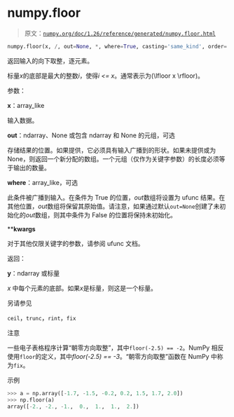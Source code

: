 # numpy.floor

> 原文：[`numpy.org/doc/1.26/reference/generated/numpy.floor.html`](https://numpy.org/doc/1.26/reference/generated/numpy.floor.html)

```py
numpy.floor(x, /, out=None, *, where=True, casting='same_kind', order='K', dtype=None, subok=True[, signature, extobj]) = <ufunc 'floor'>
```

返回输入的向下取整，逐元素。

标量*x*的底部是最大的整数*i*，使得*i <= x*。通常表示为\(\lfloor x \rfloor\)。

参数：

**x**：array_like

输入数据。

**out**：ndarray、None 或包含 ndarray 和 None 的元组，可选

存储结果的位置。如果提供，它必须具有输入广播到的形状。如果未提供或为 None，则返回一个新分配的数组。一个元组（仅作为关键字参数）的长度必须等于输出的数量。

**where**：array_like，可选

此条件被广播到输入。在条件为 True 的位置，*out*数组将设置为 ufunc 结果。在其他位置，*out*数组将保留其原始值。请注意，如果通过默认`out=None`创建了未初始化的*out*数组，则其中条件为 False 的位置将保持未初始化。

****kwargs**

对于其他仅限关键字的参数，请参阅 ufunc 文档。

返回：

**y**：ndarray 或标量

*x* 中每个元素的底部。如果*x*是标量，则这是一个标量。

另请参见

`ceil`，`trunc`，`rint`，`fix`

注意

一些电子表格程序计算“朝零方向取整”，其中`floor(-2.5) == -2`。NumPy 相反使用`floor`的定义，其中*floor(-2.5) == -3*。“朝零方向取整”函数在 NumPy 中称为`fix`。

示例

```py
>>> a = np.array([-1.7, -1.5, -0.2, 0.2, 1.5, 1.7, 2.0])
>>> np.floor(a)
array([-2., -2., -1.,  0.,  1.,  1.,  2.]) 
```
